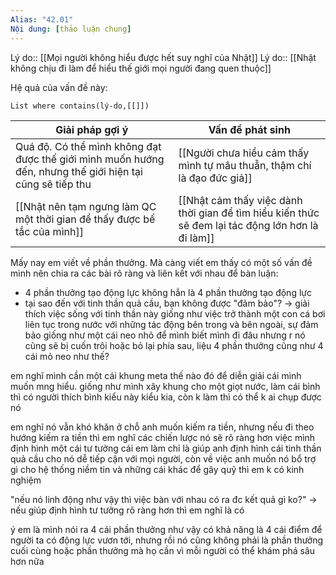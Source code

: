 ```yaml
---
Alias: "42.01" 
Nội dung: [thảo luận chung]
---
```


Lý do:: [[Mọi người không hiểu được hết suy nghĩ của Nhật]] 
Lý do:: [[Nhật không chịu đi làm để hiểu thế giới mọi người đang quen thuộc]]

Hệ quả của vấn đề này:
```dataview
List where contains(lý-do,[[]])
```

| Giải pháp gợi ý                                                                                           | Vấn đề phát sinh                                                                                  |
| --------------------------------------------------------------------------------------------------------- | ------------------------------------------------------------------------------------------------- |
| Quá độ. Có thể mình không đạt được thế giới mình muốn hướng đến, nhưng thế giới hiện tại cũng sẽ tiếp thu | [[Người chưa hiểu cảm thấy mình tự mâu thuẫn, thậm chí là đạo đức giả]]                           |
| [[Nhật nên tạm ngưng làm QC một thời gian để thấy được bế tắc của mình]]                                 | [[Nhật cảm thấy việc dành thời gian để tìm hiểu kiến thức sẽ đem lại tác động lớn hơn là đi làm]] |

 




Mấy nay em viết về phần thưởng. Mà càng viết em thấy có một số vấn đề mình nên chia ra các bài rõ ràng và liên kết với nhau để bàn luận:

- 4 phần thưởng tạo động lực không hẳn là 4 phần thưởng tạo động lực
- tại sao đến với tinh thần quả cầu, bạn không được "đảm bảo"? → giải thích việc sống với tinh thần này giống như việc trở thành một con cá bơi liên tục trong nước với những tác động bên trong và bên ngoài, sự đảm bảo giống như một cái neo nhỏ để mình biết mình đi đâu nhưng r nó cũng sẽ bị cuốn trôi hoặc bỏ lại phía sau, liệu 4 phần thưởng cũng như 4 cái mỏ neo như thế?

em nghĩ mình cần một cái khung meta thế nào đó để diễn giải cái mình muốn mng hiểu. giống như mình xây khung cho một giọt nước, làm cái bình thì có người thích bình kiểu này kiểu kia, còn k làm thì có thể k ai chụp được nó

em nghĩ nó vẫn khó khăn ở chỗ anh muốn kiếm ra tiền, nhưng nếu đi theo hướng kiếm ra tiền thì em nghĩ các chiến lược nó sẽ rõ ràng hơn việc mình định hình một cái tư tưởng
cái em làm chỉ là giúp anh định hình cái tinh thần quả cầu cho nó dễ tiếp cận với mọi người, còn về việc anh muốn nó bổ trợ gì cho hệ thống niềm tin và những cái khác để gây quỹ thì em k có kinh nghiệm

"nếu nó linh động như vậy thì việc bàn với nhau có ra đc kết quả gì ko?" → nếu giúp định hình tư tưởng rõ ràng hơn thì em nghĩ là có

ý em là mình nói ra 4 cái phần thưởng như vậy có khả năng là 4 cái điểm để người ta có động lực vươn tới, nhưng rồi nó cũng không phải là phần thưởng cuối cùng hoặc phần thưởng mà họ cần vì mỗi người có thể khám phá sâu hơn nữa
